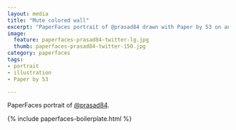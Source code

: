 ```yaml
---
layout: media
title: "Mute colored wall"
excerpt: "PaperFaces portrait of @prasad84 drawn with Paper by 53 on an iPad."
image: 
  feature: paperfaces-prasad84-twitter-lg.jpg
  thumb: paperfaces-prasad84-twitter-150.jpg
category: paperfaces
tags: 
- portrait
- illustration
- Paper by 53

---
```


PaperFaces portrait of [@prasad84](http://twitter.com/prasad84).

{% include paperfaces-boilerplate.html %}